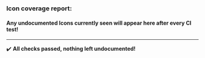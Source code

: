 ### Icon coverage report: 
#### Any undocumented Icons currently seen will appear here after every CI test!
---------------------------------------------------------
:heavy_check_mark: **All checks passed, nothing left undocumented!**